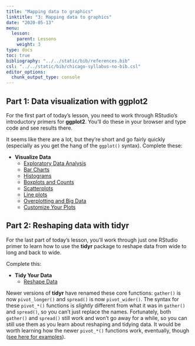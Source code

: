 ```yaml
---
title: "Mapping data to graphics"
linktitle: "3: Mapping data to graphics"
date: "2020-05-13"
menu:
  lesson:
    parent: Lessons
    weight: 3
type: docs
toc: true
bibliography: "../../static/bib/references.bib"
csl: "../../static/bib/chicago-syllabus-no-bib.csl"
editor_options: 
  chunk_output_type: console
---
```


## Part 1: Data visualization with **ggplot2**

For the first part of today’s lesson, you need to work through RStudio’s introductory primers for **ggplot2**. You’ll do these in your browser and type code and see results there.

It seems like there are a lot, but they’re short and go fairly quickly (especially as you get the hang of the `ggplot()` syntax). Complete these:

-   **Visualize Data**
    -   [Exploratory Data Analysis](https://rstudio.cloud/learn/primers/3.1)
    -   [Bar Charts](https://rstudio.cloud/learn/primers/3.2)
    -   [Histograms](https://rstudio.cloud/learn/primers/3.3)
    -   [Boxplots and Counts](https://rstudio.cloud/learn/primers/3.4)
    -   [Scatterplots](https://rstudio.cloud/learn/primers/3.5)
    -   [Line plots](https://rstudio.cloud/learn/primers/3.6)
    -   [Overplotting and Big Data](https://rstudio.cloud/learn/primers/3.7)
    -   [Customize Your Plots](https://rstudio.cloud/learn/primers/3.8)

## Part 2: Reshaping data with **tidyr**

For the last part of today’s lesson, you’ll work through just one RStudio primer to learn how to use the **tidyr** package to reshape data from wide to long and back to wide.

Complete this:

-   **Tidy Your Data**
    -   [Reshape Data](https://rstudio.cloud/learn/primers/4.1)

<div class="note">

Newer versions of **tidyr** have renamed these core functions: `gather()` is now `pivot_longer()` and `spread()` is now `pivot_wider()`. The syntax for these `pivot_*()` functions is *slightly* different from what it was in `gather()` and `spread()`, so you can’t just replace the names. Fortunately, both `gather()` and `spread()` still work and won’t go away for a while, so you can still use them as you learn about reshaping and tidying data. It would be worth learning how the newer `pivot_*()` functions work, eventually, though ([see here for examples](https://tidyr.tidyverse.org/articles/pivot.html)).

</div>
